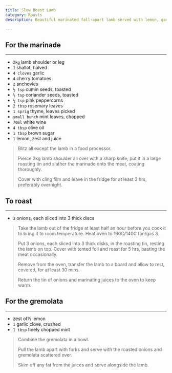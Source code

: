 ```yaml
---
title: Slow Roast Lamb 
category: Roasts
description: Beautiful marinated fall-apart lamb served with lemon, garlic and mint gremolata

--- 
```


## For the marinade 

---

* `2kg` lamb shoulder or leg
* `1` shallot, halved
* `4 cloves` garlic
* `4` cherry tomatoes
* `2` anchovies
* `½ tsp` cumin seeds, toasted
* `½ tsp` coriander seeds, toasted
* `½ tsp` pink peppercorns
* `2 tbsp` rosemary leaves
* `1 sprig` thyme, leaves picked
* `small bunch` mint leaves, chopped
* `70ml` white wine
* `4 tbsp` olive oil
* `1 tbsp` brown sugar
* `1` lemon, zest and juice

> Blitz all except the lamb in a food processor.
>
> Pierce 2kg lamb shoulder all over with a sharp knife, put it in a large roasting tin and slather the marinade onto the meat, coating thoroughly.
>
> Cover with cling film and leave in the fridge for at least 3 hrs, preferably overnight.

## To roast

---

* `3` onions, each sliced into 3 thick discs

> Take the lamb out of the fridge at least half an hour before you cook it to bring it to room temperature. Heat oven to 160C/140C fan/gas 3.
>
> Put 3 onions, each sliced into 3 thick disks, in the roasting tin, resting the lamb on top. Cover with tented foil and roast for 5 hrs, basting the meat occasionally.
>
> Remove from the oven, transfer the lamb to a board and allow to rest, covered, for at least 30 mins.
>
> Return the tin of onions and marinating juices to the oven to keep warm.

## For the gremolata 

---

* zest of½ lemon
* `1` garlic clove, crushed
* `1 tbsp` finely chopped mint
 
> Combine the gremolata in a bowl.
>
> Pull the lamb apart with forks and serve with the roasted onions and gremolata scattered over.
>
> Skim off any fat from the juices and serve alongside the lamb.
